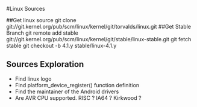 #Linux Sources

##Get linux source
        git clone git://git.kernel.org/pub/scm/linux/kernel/git/torvalds/linux.git
##Get Stable Branch
        git remote add stable git://git.kernel.org/pub/scm/linux/kernel/git/stable/linux-stable.git
        git fetch stable
        git checkout -b 4.1.y stable/linux-4.1.y


## Sources Exploration

* Find linux logo
* Find platform_device_register() function definition
* Find the maintainer of the Android drivers
* Are AVR CPU supported. RISC ? IA64 ? Kirkwood ?
